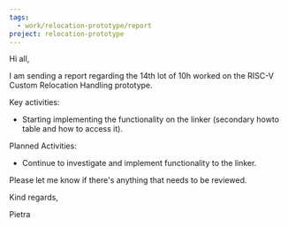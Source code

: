 ```yaml
---
tags:
  - work/relocation-prototype/report
project: relocation-prototype
---
```

Hi all,  
  
I am sending a report regarding the 14th lot of 10h worked on the RISC-V  
Custom Relocation Handling prototype.  
  
Key activities:  
* Starting implementing the functionality on the linker (secondary howto table and how to access it).  
  
Planned Activities:  
* Continue to investigate and implement functionality to the linker.  
  
Please let me know if there's anything that needs to be reviewed.  
  
Kind regards,  
  
Pietra